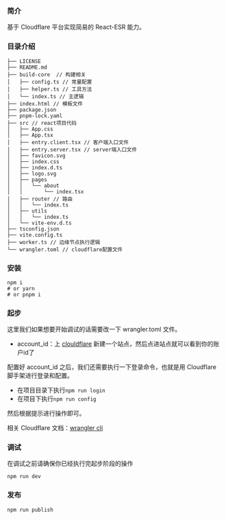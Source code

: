 ### 简介
基于 Cloudflare 平台实现简易的 React-ESR 能力。

### 目录介绍

```shell
├── LICENSE
├── README.md
├── build-core  // 构建相关
│   ├── config.ts // 常量配置
│   ├── helper.ts // 工具方法
│   └── index.ts // 主逻辑
├── index.html // 模板文件
├── package.json
├── pnpm-lock.yaml
├── src // react项目代码
│   ├── App.css
│   ├── App.tsx
│   ├── entry.client.tsx // 客户端入口文件
│   ├── entry.server.tsx // server端入口文件
│   ├── favicon.svg
│   ├── index.css
│   ├── index.d.ts
│   ├── logo.svg
│   ├── pages
│   │   └── about
│   │       └── index.tsx
│   ├── router // 路由
│   │   └── index.ts
│   ├── utils
│   │   └── index.ts
│   └── vite-env.d.ts
├── tsconfig.json
├── vite.config.ts
├── worker.ts // 边缘节点执行逻辑
└── wrangler.toml // cloudflare配置文件
```

### 安装

```shell
npm i
# or yarn
# or pnpm i
```

### 起步

这里我们如果想要开始调试的话需要改一下 wrangler.toml 文件。

- account_id：上 [clouldflare](https://dash.cloudflare.com/) 新建一个站点，然后点进站点就可以看到你的账户id了

配置好 account_id 之后，我们还需要执行一下登录命令，也就是用 Cloudflare 脚手架进行登录和配置。

- 在项目目录下执行`npm run login`
- 在项目下执行`npm run config`

然后根据提示进行操作即可。

相关 Cloudflare 文档：[wrangler cli](https://developers.cloudflare.com/workers/cli-wrangler/commands)

### 调试

在调试之前请确保你已经执行完起步阶段的操作
```shell
npm run dev
```

### 发布
```shell
npm run publish
```